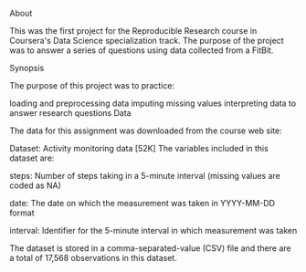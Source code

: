 
About

This was the first project for the Reproducible Research course in Coursera's Data Science specialization track. The purpose of the project was to answer a series of questions using data collected from a FitBit.

Synopsis

The purpose of this project was to practice:

loading and preprocessing data
imputing missing values
interpreting data to answer research questions
Data

The data for this assignment was downloaded from the course web site:

Dataset: Activity monitoring data [52K]
The variables included in this dataset are:

steps: Number of steps taking in a 5-minute interval (missing values are coded as NA)

date: The date on which the measurement was taken in YYYY-MM-DD format

interval: Identifier for the 5-minute interval in which measurement was taken

The dataset is stored in a comma-separated-value (CSV) file and there are a total of 17,568 observations in this dataset.
